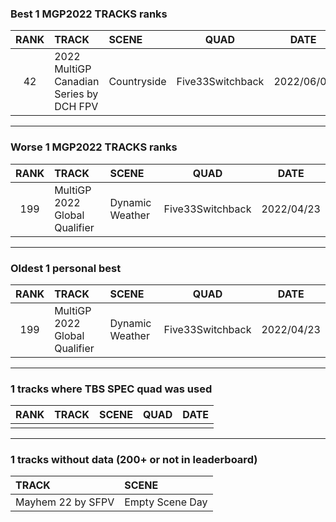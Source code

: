 ### Best 1 MGP2022 TRACKS ranks
|RANK|TRACK|SCENE|QUAD|DATE|
|:---:|:---|:---|:---:|:---:|
|42|2022 MultiGP Canadian Series by DCH FPV|Countryside|Five33Switchback|2022/06/09|
---
### Worse 1 MGP2022 TRACKS ranks
|RANK|TRACK|SCENE|QUAD|DATE|
|:---:|:---|:---|:---:|:---:|
|199|MultiGP 2022 Global Qualifier|Dynamic Weather|Five33Switchback|2022/04/23|
---
### Oldest 1 personal best
|RANK|TRACK|SCENE|QUAD|DATE|
|:---:|:---|:---|:---:|:---:|
|199|MultiGP 2022 Global Qualifier|Dynamic Weather|Five33Switchback|2022/04/23|
---
### 1 tracks where TBS SPEC quad was used
|RANK|TRACK|SCENE|QUAD|DATE|
|:---:|:---|:---|:---:|:---:|
||||||
---
### 1 tracks without data (200+ or not in leaderboard)
|TRACK|SCENE|
|:---|:---|
|Mayhem 22 by SFPV|Empty Scene Day|
